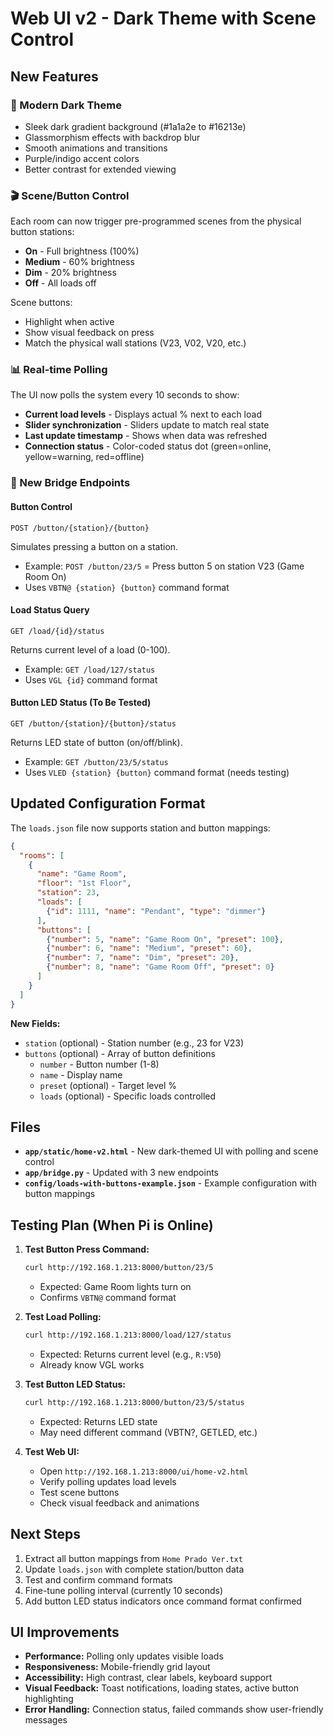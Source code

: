 # Web UI v2 - Dark Theme with Scene Control

## New Features

### 🎨 Modern Dark Theme
- Sleek dark gradient background (#1a1a2e to #16213e)
- Glassmorphism effects with backdrop blur
- Smooth animations and transitions
- Purple/indigo accent colors
- Better contrast for extended viewing

### 🎬 Scene/Button Control
Each room can now trigger pre-programmed scenes from the physical button stations:
- **On** - Full brightness (100%)
- **Medium** - 60% brightness
- **Dim** - 20% brightness
- **Off** - All loads off

Scene buttons:
- Highlight when active
- Show visual feedback on press
- Match the physical wall stations (V23, V02, V20, etc.)

### 📊 Real-time Polling
The UI now polls the system every 10 seconds to show:
- **Current load levels** - Displays actual % next to each load
- **Slider synchronization** - Sliders update to match real state
- **Last update timestamp** - Shows when data was refreshed
- **Connection status** - Color-coded status dot (green=online, yellow=warning, red=offline)

### 🔌 New Bridge Endpoints

#### Button Control
```http
POST /button/{station}/{button}
```
Simulates pressing a button on a station.
- Example: `POST /button/23/5` = Press button 5 on station V23 (Game Room On)
- Uses `VBTN@ {station} {button}` command format

#### Load Status Query
```http
GET /load/{id}/status
```
Returns current level of a load (0-100).
- Example: `GET /load/127/status`
- Uses `VGL {id}` command format

#### Button LED Status (To Be Tested)
```http
GET /button/{station}/{button}/status
```
Returns LED state of button (on/off/blink).
- Example: `GET /button/23/5/status`
- Uses `VLED {station} {button}` command format (needs testing)

## Updated Configuration Format

The `loads.json` file now supports station and button mappings:

```json
{
  "rooms": [
    {
      "name": "Game Room",
      "floor": "1st Floor",
      "station": 23,
      "loads": [
        {"id": 1111, "name": "Pendant", "type": "dimmer"}
      ],
      "buttons": [
        {"number": 5, "name": "Game Room On", "preset": 100},
        {"number": 6, "name": "Medium", "preset": 60},
        {"number": 7, "name": "Dim", "preset": 20},
        {"number": 8, "name": "Game Room Off", "preset": 0}
      ]
    }
  ]
}
```

**New Fields:**
- `station` (optional) - Station number (e.g., 23 for V23)
- `buttons` (optional) - Array of button definitions
  - `number` - Button number (1-8)
  - `name` - Display name
  - `preset` (optional) - Target level %
  - `loads` (optional) - Specific loads controlled

## Files

- **`app/static/home-v2.html`** - New dark-themed UI with polling and scene control
- **`app/bridge.py`** - Updated with 3 new endpoints
- **`config/loads-with-buttons-example.json`** - Example configuration with button mappings

## Testing Plan (When Pi is Online)

1. **Test Button Press Command:**
   ```bash
   curl http://192.168.1.213:8000/button/23/5
   ```
   - Expected: Game Room lights turn on
   - Confirms `VBTN@` command format

2. **Test Load Polling:**
   ```bash
   curl http://192.168.1.213:8000/load/127/status
   ```
   - Expected: Returns current level (e.g., `R:V50`)
   - Already know VGL works

3. **Test Button LED Status:**
   ```bash
   curl http://192.168.1.213:8000/button/23/5/status
   ```
   - Expected: Returns LED state
   - May need different command (VBTN?, GETLED, etc.)

4. **Test Web UI:**
   - Open `http://192.168.1.213:8000/ui/home-v2.html`
   - Verify polling updates load levels
   - Test scene buttons
   - Check visual feedback and animations

## Next Steps

1. Extract all button mappings from `Home Prado Ver.txt`
2. Update `loads.json` with complete station/button data
3. Test and confirm command formats
4. Fine-tune polling interval (currently 10 seconds)
5. Add button LED status indicators once command format confirmed

## UI Improvements

- **Performance:** Polling only updates visible loads
- **Responsiveness:** Mobile-friendly grid layout
- **Accessibility:** High contrast, clear labels, keyboard support
- **Visual Feedback:** Toast notifications, loading states, active button highlighting
- **Error Handling:** Connection status, failed commands show user-friendly messages
